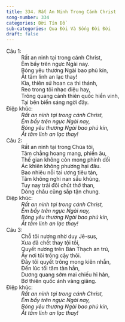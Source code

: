 ```yaml
---
title: 334. Rất An Ninh Trong Cánh Christ
song-number: 334
categories: Đời Tín Đồ
sub-categories: Qua Đời Và Sống Đời Đời
draft: false
---
```

<dl><dt>Câu 1:</dt><dd data-verse="1">Rất an ninh tại trong cánh Christ, <br/>Êm bấy trên ngực Ngài nay. <br/>Bóng yêu thương Ngài bao phủ kín, <br/>Ắt tâm linh an lạc thay! <br/>Kìa, thiên sứ hoan ca thi thánh, <br/>Reo trong tôi nhạc điệu hay, <br/>Trông quang cảnh thiên quốc hiển vinh, <br/>Tại bên biển sáng ngời đây. </dd><dt>Điệp khúc:</dt><dd data-chorus="1"><em>Rất an ninh tại trong cánh Christ, <br/>Êm bấy trên ngực Ngài nay, <br/>Bóng yêu thương Ngài bao phủ kín, <br/>Ắt tâm linh an lạc thay! </em></dd><dt>Câu 2:</dt><dd data-verse="2">Rất an ninh tại trong Chúa tôi, <br/>Tâm chẳng hoang mang, phiền âu, <br/>Thế gian không còn mong phỉnh dối <br/>Ác khiên không phương hại đâu. <br/>Bao nhiêu nỗi tai ương tiêu tán, <br/>Tâm không nghi nan sầu khủng, <br/>Tuy nay trải đôi chút thở than, <br/>Dòng châu cũng sắp tận chung. </dd><dt>Điệp khúc:</dt><dd data-chorus="1"><em>Rất an ninh tại trong cánh Christ, <br/>Êm bấy trên ngực Ngài nay, <br/>Bóng yêu thương Ngài bao phủ kín, <br/>Ắt tâm linh an lạc thay! </em></dd><dt>Câu 3:</dt><dd data-verse="3">Chỗ tôi nương nhờ duy Jê-sus, <br/>Xưa đã chết thay tội tôi, <br/>Quyết nương trên Bàn Thạch an trú, <br/>Ấy nơi tôi trông cậy thôi. <br/>Đây tôi quyết trông mong kiên nhẫn, <br/>Đến lúc tối tăm tàn hẳn, <br/>Dương quang sớm mai chiếu hỉ hân, <br/>Bờ thiên quốc ánh vàng giăng. </dd><dt>Điệp khúc:</dt><dd data-chorus="1"><em>Rất an ninh tại trong cánh Christ, <br/>Êm bấy trên ngực Ngài nay, <br/>Bóng yêu thương Ngài bao phủ kín, <br/>Ắt tâm linh an lạc thay! </em></dd></dl>